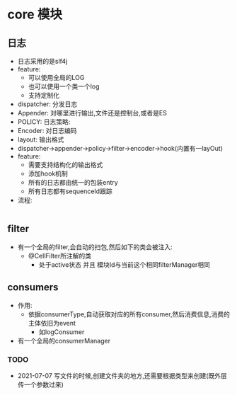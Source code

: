 # core 模块


## 日志
- 日志采用的是slf4j
- feature:
    - 可以使用全局的LOG 
    - 也可以使用一个类一个log
    - 支持定制化
- dispatcher: 分发日志
- Appender: 对哪里进行输出,文件还是控制台,或者是ES
- POLICY: 日志策略:
- Encoder: 对日志编码
- layout: 输出格式
- dispatcher->appender->policy->filter->encoder->hook(内置有一layOut)
- feature:
    - 需要支持结构化的输出格式
    - 添加hook机制
    - 所有的日志都由统一的包装entry
    - 所有日志都有sequenceId跟踪
- 流程:
 ```$xslt
 
```


## filter
- 有一个全局的filter,会自动的扫包,然后如下的类会被注入:
    - @CellFilter所注解的类
        - 处于active状态 并且 模块Id与当前这个相同filterManager相同

## consumers
- 作用: 
    - 依据consumerType,自动获取对应的所有consumer,然后消费信息,消费的主体依旧为event
        -   如logConsumer
- 有一个全局的consumerManager
       
       
       
### TODO
- 2021-07-07  写文件的时候,创建文件夹的地方,还需要根据类型来创建(既外层传一个参数过来)